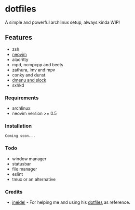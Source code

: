 # dotfiles

A simple and powerful archlinux setup, always kinda WIP!

## Features

- zsh
- [neovim](https://github.com/jasper-schnabel/neovim)
- alacritty
- mpd, ncmpcpp and beets
- zathura, imv and mpv
- conky and dunst
- [dmenu and slock](https://github.com/jasper-schnabel/suckless)
- sxhkd

### Requirements

- archlinux
- neovim version >= 0.5

### Installation

`Coming soon...`

### Todo

- window manager
- statusbar
- file manager
- eslint
- tmux or an alternative

### Credits

- [jneidel](https://github.com/jneidel) - For helping me and using his [dotfiles](https://github.com/jneidel/dotfiles) as reference.
